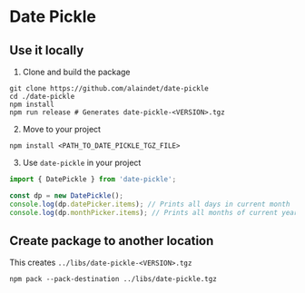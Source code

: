 # Date Pickle

## Use it locally

1. Clone and build the package
```
git clone https://github.com/alaindet/date-pickle
cd ./date-pickle
npm install
npm run release # Generates date-pickle-<VERSION>.tgz
```

2. Move to your project
```
npm install <PATH_TO_DATE_PICKLE_TGZ_FILE>
```

3. Use `date-pickle` in your project
```ts
import { DatePickle } from 'date-pickle';

const dp = new DatePickle();
console.log(dp.datePicker.items); // Prints all days in current month
console.log(dp.monthPicker.items); // Prints all months of current year
```

## Create package to another location

This creates `../libs/date-pickle-<VERSION>.tgz`

```
npm pack --pack-destination ../libs/date-pickle.tgz
```
